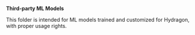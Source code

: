 **Third-party ML Models**

This folder is intended for ML models trained and customized for Hydragon,
with proper usage rights.